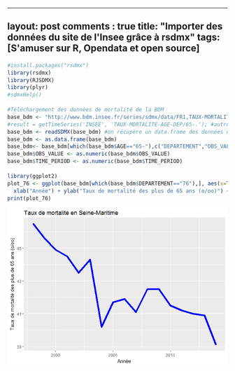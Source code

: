  ---
layout: post
comments : true
title: "Importer des données du site de l'Insee grâce à rsdmx"
tags: [S'amuser sur R, Opendata et open source]
---
 
```r
#install.packages("rsdmx")
library(rsdmx)
library(RJSDMX)
library(plyr)
#sdmxHelp()

#Téléchargement des données de mortalité de la BDM
base_bdm <- "http://www.bdm.insee.fr/series/sdmx/data/FR1,TAUX-MORTALITE-AGE-DEP,1.0/65-."
#result = getTimeSeries('INSEE', 'TAUX-MORTALITE-AGE-DEP/65-.'); #autre possibilité du package RJSDMX
base_bdm <- readSDMX(base_bdm) #on récupère un data.frame des données de la BDM
base_bdm <- as.data.frame(base_bdm)
base_bdm<- base_bdm[which(base_bdm$AGE=="65-"),c("DEPARTEMENT","OBS_VALUE","TIME_PERIOD")]
base_bdm$OBS_VALUE <- as.numeric(base_bdm$OBS_VALUE)
base_bdm$TIME_PERIOD <- as.numeric(base_bdm$TIME_PERIOD)

library(ggplot2)
plot_76 <- ggplot(base_bdm[which(base_bdm$DEPARTEMENT=="76"),], aes(x=TIME_PERIOD, y=OBS_VALUE)) + geom_line(colour="blue",size=2)+
  xlab("Année") + ylab("Taux de mortalité des plus de 65 ans (o/oo)") + labs(title="Taux de mortalité en Seine-Maritime")
print(plot_76)
```

![](figure/sdmx_fig1.png)<!-- -->
